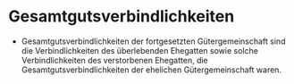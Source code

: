 # Gesamtgutsverbindlichkeiten

- Gesamtgutsverbindlichkeiten der fortgesetzten Gütergemeinschaft sind die Verbindlichkeiten des überlebenden Ehegatten sowie solche Verbindlichkeiten des verstorbenen Ehegatten, die Gesamtgutsverbindlichkeiten der ehelichen Gütergemeinschaft waren.

